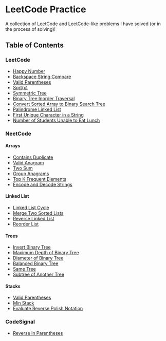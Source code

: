 # LeetCode Practice
A collection of LeetCode and LeetCode-like problems I have solved (or in the process of solving)!

## Table of Contents
### LeetCode
- <a href="./leetcode/happyNumber.java">Happy Number</a>
- <a href="./leetcode/backspace_string_compare.py">Backspace String Compare</a>
- <a href="./leetcode/validParentheses.js">Valid Parentheses</a>
- <a href="./leetcode/my_sqrt.py">Sqrt(x)</a>
- <a href="./leetcode/symmetric_tree.py">Symmetric Tree</a>
- <a href="./leetcode/binary_tree_inorder_traversal.py">Binary Tree Inorder Traversal</a>
- <a href="./leetcode/convert_sorted_array_to_binary_search_tree.py">Convert Sorted Array to Binary Search Tree</a>
- <a href="./leetcode/palindrome_linked_list.py">Palindrome Linked List</a>
- <a href="./leetcode/first_unique_character_in_a_string.py">First Unique Character in a String</a>
- <a href="./leetcode/number_of_students_unable_to_eat_lunch.py">Number of Students Unable to Eat Lunch</a>

### NeetCode
#### Arrays
- <a href="./neetcode/arrays/contains_duplicate.py">Contains Duplicate</a>
- <a href="./neetcode/arrays/valid_anagram.py">Valid Anagram</a>
- <a href="./neetcode/arrays/two_sum.py">Two Sum</a>
- <a href="./neetcode/arrays/group_anagrams.py">Group Anagrams</a>
- <a href="./neetcode/arrays/top_k_frequent_elements.py">Top K Frequent Elements</a>
- <a href="./neetcode/arrays/encode_and_decode_strings.py">Encode and Decode Strings</a>

#### Linked List
- <a href="./neetcode/linked list/linked_list_cycle.py">Linked List Cycle</a>
- <a href="./neetcode/linked list/merge_two_sorted_lists.py">Merge Two Sorted Lists</a>
- <a href="./neetcode/linked list/reverse_linked_list.py">Reverse Linked List</a>
- <a href="./neetcode/linked list/reorder_list.py">Reorder List</a>

#### Trees
- <a href="./neetcode/trees/invert_binary_tree.py">Invert Binary Tree</a>
- <a href="./neetcode/trees/maximum_depth_of_binary_tree.py">Maximum Depth of Binary Tree</a>
- <a href="./neetcode/trees/diameter_of_binary_tree.py">Diameter of Binary Tree</a>
- <a href="./neetcode/trees/balanced_binary_tree.py">Balanced Binary Tree</a>
- <a href="./neetcode/trees/same_tree.py">Same Tree</a>
- <a href="./neetcode/trees/subtree_of_another_tree.py">Subtree of Another Tree</a>

#### Stacks
- <a href="./neetcode/stacks/valid_parentheses.py">Valid Parentheses</a>
- <a href="./neetcode/stacks/min_stack.py">Min Stack</a>
- <a href="./neetcode/stacks/evaluate_reverse_polish_notation.py">Evaluate Reverse Polish Notation</a>

### CodeSignal
- <a href="./codesignal/reverse_in_parentheses.py">Reverse in Parentheses</a>